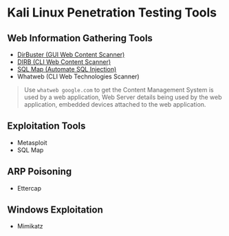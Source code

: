 # Kali Linux Penetration Testing Tools

## Web Information Gathering Tools
- [DirBuster (GUI Web Content Scanner)](https://medium.com/tech-zoom/dirb-a-web-content-scanner-bc9cba624c86)
- [DIRB (CLI Web Content Scanner)](https://www.hackingarticles.in/comprehensive-guide-on-dirbuster-tool/)
- [SQL Map (Automate SQL Injection)](https://gist.github.com/ingramali/af16d31eace1f90574147cbc94e9e965)
- Whatweb (CLI Web Technologies Scanner)
> Use `whatweb google.com` to get the Content Management System is used by a web application, Web Server details being used by the web application, embedded devices attached to the web application.


## Exploitation Tools
- Metasploit
- SQL Map

## ARP Poisoning
- Ettercap

## Windows Exploitation
- Mimikatz
